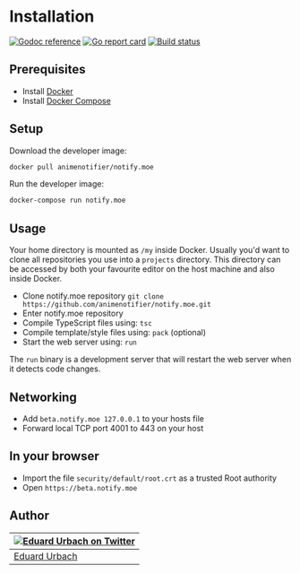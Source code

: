 # Installation

[![Godoc reference][godoc-image]][godoc-url]
[![Go report card][goreportcard-image]][goreportcard-url]
[![Build status][travis-image]][travis-url]

## Prerequisites

* Install [Docker](https://www.docker.com/get-started)
* Install [Docker Compose](https://docs.docker.com/compose/install/)

## Setup

Download the developer image:

```bash
docker pull animenotifier/notify.moe
```

Run the developer image:

```bash
docker-compose run notify.moe
```

## Usage

Your home directory is mounted as `/my` inside Docker. Usually you'd want to clone all repositories you use into a `projects` directory. This directory can be accessed by both your favourite editor on the host machine and also inside Docker.

* Clone notify.moe repository `git clone https://github.com/animenotifier/notify.moe.git`
* Enter notify.moe repository
* Compile TypeScript files using: `tsc`
* Compile template/style files using: `pack` (optional)
* Start the web server using: `run`

The `run` binary is a development server that will restart the web server when it detects code changes.

## Networking

* Add `beta.notify.moe 127.0.0.1` to your hosts file
* Forward local TCP port 4001 to 443 on your host

## In your browser

* Import the file `security/default/root.crt` as a trusted Root authority
* Open `https://beta.notify.moe`

## Author

| [![Eduard Urbach on Twitter](https://gravatar.com/avatar/16ed4d41a5f244d1b10de1b791657989?s=70)](https://twitter.com/eduardurbach "Follow @eduardurbach on Twitter") |
|---|
| [Eduard Urbach](https://eduardurbach.com) |

[godoc-image]: https://godoc.org/github.com/animenotifier/notify.moe?status.svg
[godoc-url]: https://godoc.org/github.com/animenotifier/notify.moe
[goreportcard-image]: https://goreportcard.com/badge/github.com/animenotifier/notify.moe
[goreportcard-url]: https://goreportcard.com/report/github.com/animenotifier/notify.moe
[travis-image]: https://travis-ci.org/animenotifier/notify.moe.svg?branch=go
[travis-url]: https://travis-ci.org/animenotifier/notify.moe
